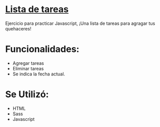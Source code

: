 # [Lista de tareas](https://alexinzunzav.github.io/tareas/)
Ejercicio para practicar Javascript, ¡Una lista de tareas para agragar tus quehaceres! 


# Funcionalidades:
- Agregar tareas
- Eliminar tareas
- Se indica la fecha actual. 

# Se Utilizó: 
- HTML
- Sass
- Javascript
